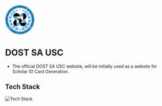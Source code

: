 <img src="./public/logo.png" alt="logo" width="96">


# DOST SA USC
- The official DOST SA USC website, will be initially used as a website for Scholar ID Card Generation.

## Tech Stack
![Tech Stack](https://skills-icons.vercel.app/api/icons?i=nextjs,ts,tailwind,shadcnui,lucide,clerk,supabase)
